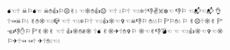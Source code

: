 💣︎☜︎🕆︎ ☠︎⚐︎💣︎☜︎ ☠︎✋︎👍︎⚐︎☹︎✌︎💧︎ ☜︎☼︎✋︎👍︎😐︎ ☜︎🕆︎ 💧︎⚐︎🕆︎ ☜︎💧︎❄︎🕆︎👎︎✌︎☠︎❄︎☜︎ 👎︎⚐︎ ☜︎📬︎☜︎📬︎ 👌︎🕆︎☜︎☠︎⚐︎💧︎ ✌︎✋︎☼︎☜︎💧︎📪︎ ☜︎🕆︎ ☜︎💧︎❄︎⚐︎🕆︎ ☜︎💧︎👍︎☼︎☜︎✞︎☜︎☠︎👎︎⚐︎ ✋︎💧︎💧︎⚐︎ 🏱︎⚐︎✋︎💧︎ ⚐︎ ✌︎☹︎🕆︎☼︎✌︎ 🏱︎☜︎👎︎✋︎⚐︎ 🏱︎✌︎☼︎✌︎ ☜︎🕆︎ 👍︎☼︎✋︎✌︎☼︎ 🕆︎💣︎ ✌︎☼︎✈︎🕆︎✋︎✞︎⚐︎ ☼︎☜︎✌︎👎︎💣︎☜︎ ☜︎ ☜︎💧︎👍︎☼︎☜︎✞︎☜︎☼︎ ⚐︎✈︎🕆︎☜︎ ☜︎🕆︎ ✈︎🕆︎✋︎💧︎☜︎💧︎ 
